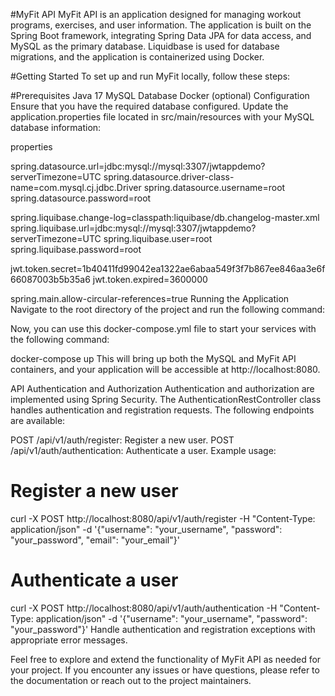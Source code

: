#MyFit API
MyFit API is an application designed for managing workout programs, exercises, and user information. The application is built on the Spring Boot framework, integrating Spring Data JPA for data access, and MySQL as the primary database. Liquidbase is used for database migrations, and the application is containerized using Docker.

#Getting Started
To set up and run MyFit locally, follow these steps:

#Prerequisites
Java 17
MySQL Database
Docker (optional)
Configuration
Ensure that you have the required database configured. Update the application.properties file located in src/main/resources with your MySQL database information:

properties

spring.datasource.url=jdbc:mysql://mysql:3307/jwtappdemo?serverTimezone=UTC
spring.datasource.driver-class-name=com.mysql.cj.jdbc.Driver
spring.datasource.username=root
spring.datasource.password=root

spring.liquibase.change-log=classpath:liquibase/db.changelog-master.xml
spring.liquibase.url=jdbc:mysql://mysql:3307/jwtappdemo?serverTimezone=UTC
spring.liquibase.user=root
spring.liquibase.password=root

jwt.token.secret=1b40411fd99042ea1322ae6abaa549f3f7b867ee846aa3e6f66087003b5b35a6
jwt.token.expired=3600000

spring.main.allow-circular-references=true
Running the Application
Navigate to the root directory of the project and run the following command:


Now, you can use this docker-compose.yml file to start your services with the following command:


docker-compose up
This will bring up both the MySQL and MyFit API containers, and your application will be accessible at http://localhost:8080.

API Authentication and Authorization
Authentication and authorization are implemented using Spring Security. The AuthenticationRestController class handles authentication and registration requests. The following endpoints are available:

POST /api/v1/auth/register: Register a new user.
POST /api/v1/auth/authentication: Authenticate a user.
Example usage:

# Register a new user
curl -X POST http://localhost:8080/api/v1/auth/register -H "Content-Type: application/json" -d '{"username": "your_username", "password": "your_password", "email": "your_email"}'

# Authenticate a user
curl -X POST http://localhost:8080/api/v1/auth/authentication -H "Content-Type: application/json" -d '{"username": "your_username", "password": "your_password"}'
Handle authentication and registration exceptions with appropriate error messages.

Feel free to explore and extend the functionality of MyFit API as needed for your project. If you encounter any issues or have questions, please refer to the documentation or reach out to the project maintainers.